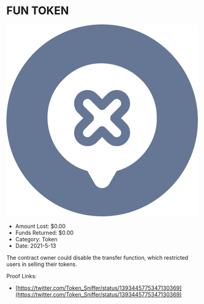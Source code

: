 # FUN TOKEN
![FUN TOKEN](/rektimages/FUN-TOKEN.png)
- Amount Lost: $0.00
- Funds Returned: $0.00
- Category: Token
- Date: 2021-5-13

The contract owner could disable the transfer function, which restricted users in selling their tokens.  
  



Proof Links:
- [https://twitter.com/Token_Sniffer/status/1393445775347130369](https://twitter.com/Token_Sniffer/status/1393445775347130369)


